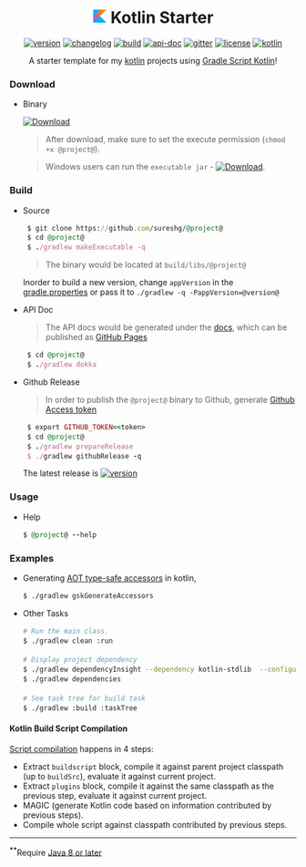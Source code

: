 <div align="center">

# <img src="docs/logos/kotlin-icon.png" alt="Kotlin" width=25 height=25> Kotlin Starter 

 [![version][release-svg]][release-url] [![changelog][cl-svg]][cl-url] [![build][travis-svg]][travis-url] [![api-doc][apidoc-svg]][apidoc-url] [![gitter][gitter-svg]][gitter-url] [![license][license-svg]][license-url] [![kotlin][kotlin-svg]][kotlin-url] 

 A starter template for my [kotlin][kotlin-url] projects using [Gradle Script Kotlin][gsk]!
 
</div>

### Download

* Binary

   [![Download][release-svg]][download-url]

   > After download, make sure to set the execute permission (`chmod +x @project@`). 
   
   > Windows users can run the `executable jar` - [![Download][execjar-svg]][execjar-url].

### Build

* Source

    ```ruby
     $ git clone https://github.com/sureshg/@project@
     $ cd @project@
     $ ./gradlew makeExecutable -q
    ```
    > The binary would be located at `build/libs/@project@`
    
    Inorder to build a new version, change `appVersion` in the [gradle.properties](gradle.properties) or pass it to `./gradlew -q -PappVersion=@version@`

* API Doc

    > The API docs would be generated under the [docs](docs), which can be published as [GitHub Pages][github-pages]
    
    ```ruby
     $ cd @project@
     $ ./gradlew dokka
    ```
    
* Github Release

    > In order to publish the `@project@` binary to Github, generate [Github Access token][github-token] 
    
    ```ruby
     $ export GITHUB_TOKEN=<token>
     $ cd @project@
     $ ./gradlew prepareRelease
     $ ./gradlew githubRelease -q
    ```
    
    The latest release is [![version][release-svg]][release-url]
    
### Usage

* Help

    ```ruby
    $ @project@ --help
    ```

### Examples

* Generating [AOT type-safe accessors][gsk-aot-doc] in kotlin, 

    ```bash
    $ ./gradlew gskGenerateAccessors
    ```

* Other Tasks

    ```bash
    # Run the main class.
    $ ./gradlew clean :run
    
    # Display project dependency
    $ ./gradlew dependencyInsight --dependency kotlin-stdlib  --configuration compile
    $ ./gradlew dependencies
    
    # See task tree for build task
    $ ./gradlew :build :taskTree
    ```

#### Kotlin Build Script Compilation 

[Script compilation][kotlin-slack-thread] happens in 4 steps:

 - Extract `buildscript` block, compile it against parent project 
   classpath (up to `buildSrc`), evaluate it against current project.
 - Extract `plugins` block,  compile it against the same classpath as 
   the previous step, evaluate it against current project.
 - MAGIC (generate Kotlin code based on information contributed by previous steps).
 - Compile whole script against classpath contributed by previous steps.

-----------------
<sup><b>**</b></sup>Require [Java 8 or later][java-download]

<!-- Badges -->

[apidoc-url]: https://sureshg.github.io/@project@/
[apidoc-svg]: https://img.shields.io/badge/api--doc-latest-ff69b4.svg?style=flat-square

[cl-url]: https://github.com/sureshg/@project@/blob/master/CHANGELOG.md#@changelog@
[cl-svg]: https://img.shields.io/badge/change--log-@versionBadge@-blue.svg?style=flat-square

[release-url]: https://github.com/sureshg/@project@/releases/latest
[download-url]: https://github.com/sureshg/@project@/releases/download/@version@/@project@
[release-svg]: https://img.shields.io/github/release/sureshg/@project@.svg?style=flat-square

[execjar-url]: https://github.com/sureshg/@project@/releases/download/@version@/@project@.jar
[execjar-svg]: https://img.shields.io/badge/exec--jar-@versionBadge@-00BCD4.svg?style=flat-square

[license-url]: https://github.com/sureshg/@project@/blob/master/LICENSE
[license-svg]: https://img.shields.io/github/license/sureshg/@project@.svg?style=flat-square

[travis-url]: https://travis-ci.org/sureshg/@project@/builds
[travis-svg]: https://img.shields.io/travis/sureshg/@project@.svg?style=flat-square

[codecov-url]: https://codecov.io/gh/sureshg/@project@
[codecov-svg]: https://img.shields.io/codecov/c/github/sureshg/@project@.svg?style=flat-square

[coverall-url]: https://coveralls.io/github/sureshg/@project@?branch=master
[coverall-svg]: https://img.shields.io/coveralls/sureshg/@project@.svg?style=flat-square

[total-dl-url]: https://github.com/sureshg/@project@/releases
[total-dl-svg]: https://img.shields.io/github/downloads/sureshg/@project@/total.svg?style=flat-square

[gitter-url]: https://gitter.im/sureshg/@project@
[gitter-svg]: https://img.shields.io/gitter/room/sureshg/@project@.svg

[kotlin-url]: https://kotlinlang.org/
[kotlin-svg]: https://img.shields.io/badge/kotlin-@kotlinBadge@-green.svg?style=flat-square

[gsk]: https://github.com/gradle/gradle-script-kotlin
[gsk-aot-doc]: https://github.com/gradle/gradle-script-kotlin/releases/tag/v0.8.0

[kotlin-slack-thread]: https://kotlinlang.slack.com/archives/gradle/p1488489798002208
[maven-google-mirror]: https://maven-central.storage.googleapis.com
[java-download]: http://www.oracle.com/technetwork/java/javase/downloads/index.html

[github-token]: https://github.com/settings/tokens
[github-pages]: https://pages.github.com/
[github-pages-pub]: https://help.github.com/articles/configuring-a-publishing-source-for-github-pages/

